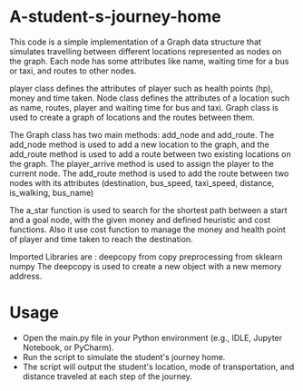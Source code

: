 # A-student-s-journey-home
This code is a simple implementation of a Graph data structure that simulates travelling between different locations represented as nodes on the graph. Each node has some attributes like name, waiting time for a bus or taxi, and routes to other nodes.

player class defines the attributes of player such as health points (hp), money and time taken. Node class defines the attributes of a location such as name, routes, player and waiting time for bus and taxi. Graph class is used to create a graph of locations and the routes between them.

The Graph class has two main methods: add_node and add_route. The add_node method is used to add a new location to the graph, and the add_route method is used to add a route between two existing locations on the graph. The player_arrive method is used to assign the player to the current node. The add_route method is used to add the route between two nodes with its attributes (destination, bus_speed, taxi_speed, distance, is_walking, bus_name)

The a_star function is used to search for the shortest path between a start and a goal node, with the given money and defined heuristic and cost functions. Also it use cost function to manage the money and health point of player and time taken to reach the destination.

Imported Libraries are :
deepcopy from copy
preprocessing from sklearn
numpy
The deepcopy is used to create a new object with a new memory address.


# Usage
* Open the main.py file in your Python environment (e.g., IDLE, Jupyter Notebook, or PyCharm).
* Run the script to simulate the student's journey home.
* The script will output the student's location, mode of transportation, and distance traveled at each step of the journey.
